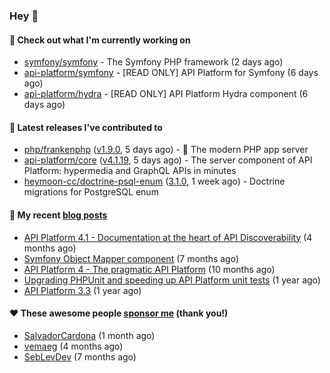 ### Hey 👋

#### 👷 Check out what I'm currently working on

- [symfony/symfony](https://github.com/symfony/symfony) - The Symfony PHP framework (2 days ago)
- [api-platform/symfony](https://github.com/api-platform/symfony) - [READ ONLY] API Platform for Symfony (6 days ago)
- [api-platform/hydra](https://github.com/api-platform/hydra) - [READ ONLY] API Platform Hydra component (6 days ago)

#### 🔭 Latest releases I've contributed to

- [php/frankenphp](https://github.com/php/frankenphp) ([v1.9.0](https://github.com/php/frankenphp/releases/tag/v1.9.0), 5 days ago) - 🧟 The modern PHP app server
- [api-platform/core](https://github.com/api-platform/core) ([v4.1.19](https://github.com/api-platform/core/releases/tag/v4.1.19), 5 days ago) - The server component of API Platform: hypermedia and GraphQL APIs in minutes
- [heymoon-cc/doctrine-psql-enum](https://github.com/heymoon-cc/doctrine-psql-enum) ([3.1.0](https://github.com/heymoon-cc/doctrine-psql-enum/releases/tag/3.1.0), 1 week ago) - Doctrine migrations for PostgreSQL enum

#### 📜 My recent [blog posts](https://soyuka.me)

- [API Platform 4.1 - Documentation at the heart of API Discoverability](https://soyuka.me/api-platform-4-1-documentation-heart-api-discoverability/) (4 months ago)
- [Symfony Object Mapper component](https://soyuka.me/symfony-object-mapper-component/) (7 months ago)
- [API Platform 4 - The pragmatic API Platform](https://soyuka.me/api-platform-4-the-pragmatic-api-platform/) (10 months ago)
- [Upgrading PHPUnit and speeding up API Platform unit tests](https://soyuka.me/upgrading-phpunit-and-speeding-up-api-platform-unit-tests/) (1 year ago)
- [API Platform 3.3](https://soyuka.me/api-platform-3.3/) (1 year ago)

#### ❤️ These awesome people [sponsor me](https://github.com/sponsors/soyuka) (thank you!)

- [SalvadorCardona](https://github.com/SalvadorCardona) (1 month ago)
- [vemaeg](https://github.com/vemaeg) (4 months ago)
- [SebLevDev](https://github.com/SebLevDev) (7 months ago)
